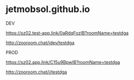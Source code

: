 # jetmobsol.github.io

DEV

https://sz02.test-app.link/0aRdqFozIB?roomName=testdga

http://zooroom.chat/idev/testdga



PROD     

https://sz02.app.link/C15u9BpwIB?roomName=testdga

http://zooroom.chat/i/testdga



